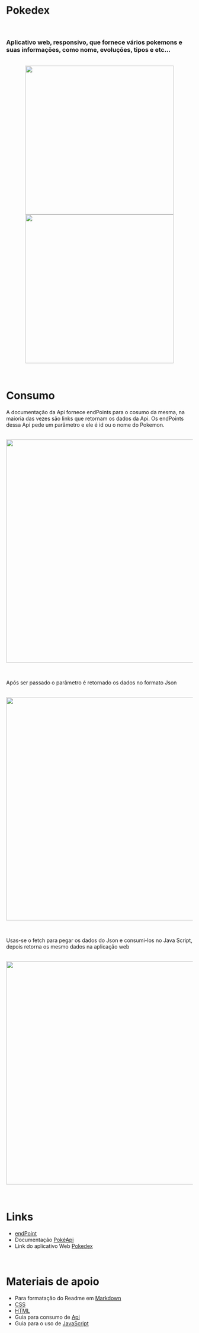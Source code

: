 <h1>Pokedex</h1>

<br><h3>Aplicativo web, responsivo, que fornece vários pokemons e suas informações, como nome, evoluções, tipos e etc... </h3>

<div align="center">
  <br><img src="https://github.com/Miguel1DM/Pokedex/blob/evolucao2/Img/telaPc.png" width = "400px"></img>
  <img src="https://github.com/Miguel1DM/Pokedex/blob/evolucao2/Img/telaCelular.jpeg" width = "400px" heigth = "300px"></img>
</div>

<br><h1>Consumo</h1>

<P>  A documentação da Api fornece endPoints para o cosumo da mesma, na maioria das vezes são links que retornam os dados da Api.
Os endPoints dessa Api pede um parâmetro e ele é id ou o nome do Pokemon.  </P>

<div align="center">
  <br><img src="https://github.com/Miguel1DM/Pokedex/blob/evolucao2/Img/endPoint.png" width = "600px"></img>
</div>

<br><p>  Após ser passado o parâmetro é retornado os dados no formato Json</p>

<div align="center">
  <br><img src="https://github.com/Miguel1DM/Pokedex/blob/evolucao2/Img/json.png" width = "600px"></img>
</div>

<br><p>  Usas-se o fetch para pegar os dados do Json e consumi-los no Java Script, depois retorna os mesmo dados na aplicação  web</p>

<div align="center">
  <br><img src="https://github.com/Miguel1DM/Pokedex/blob/evolucao2/Img/fetch.png" width = "600px"></img>
</div>

<br> <h1>Links</h1>
*  <a href="https://pokeapi.co/docs/v2#pokemon" target="_blank">endPoint</a>
*  Documentação <a href="https://pokeapi.co/" target="_blank">PokéApi</a>
*  Link do aplicativo Web [Pokedex](https://pokedex-senai.netlify.app/)

<br><h1>Materiais de apoio</h1>
* Para formatação do Readme em [Markdown](https://docs.pipz.com/central-de-ajuda/learning-center/guia-basico-de-markdown#open)
* [CSS](https://www.devmedia.com.br/guia/css/38149)
* [HTML](https://www.devmedia.com.br/guia/html/38051)
* Guia para consumo de [Api](https://jera.com.br/blog/6799/desenvolvimento/guia-do-dev-iniciante-consumindo-apis)
* Guia para o uso de [JavaScript](https://www.devmedia.com.br/guia/javascript/34372)






